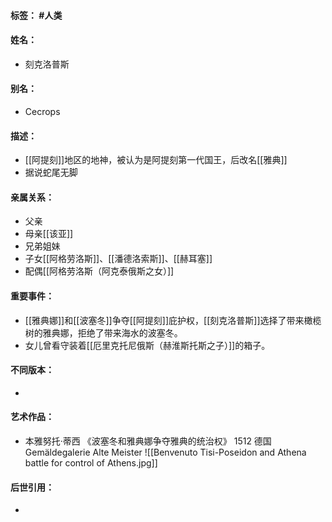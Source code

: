 #### 标签： #人类
#### 姓名：
- 刻克洛普斯
#### 别名：
- Cecrops
#### 描述：
- [[阿提刻]]地区的地神，被认为是阿提刻第一代国王，后改名[[雅典]]
- 据说蛇尾无脚
#### 亲属关系：
- 父亲
- 母亲[[该亚]]
- 兄弟姐妹
- 子女[[阿格劳洛斯]]、[[潘德洛索斯]]、[[赫耳塞]]
- 配偶[[阿格劳洛斯（阿克泰俄斯之女）]]
#### 重要事件：
- [[雅典娜]]和[[波塞冬]]争夺[[阿提刻]]庇护权，[[刻克洛普斯]]选择了带来橄榄树的雅典娜，拒绝了带来海水的波塞冬。
- 女儿曾看守装着[[厄里克托尼俄斯（赫淮斯托斯之子）]]的箱子。
#### 不同版本：
- 
#### 艺术作品：
- 本雅努托·蒂西 《波塞冬和雅典娜争夺雅典的统治权》 1512 德国Gemäldegalerie Alte Meister
![[Benvenuto Tisi-Poseidon and Athena battle for control of Athens.jpg]]
#### 后世引用：
- 